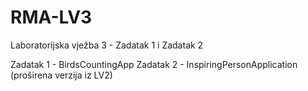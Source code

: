 # RMA-LV3
Laboratorijska vježba 3 - Zadatak 1 i Zadatak 2

Zadatak 1 - BirdsCountingApp
Zadatak 2 - InspiringPersonApplication (proširena verzija iz LV2)
